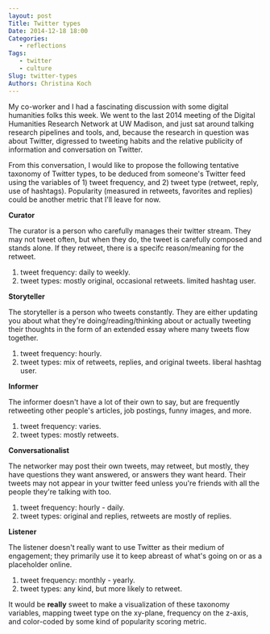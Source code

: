 ```yaml
---
layout: post
Title: Twitter types
Date: 2014-12-18 18:00
Categories: 
   - reflections
Tags: 
   - twitter
   - culture
Slug: twitter-types
Authors: Christina Koch
---
```


My co-worker and I had a fascinating discussion with some digital humanities folks this week.  We went to the last 2014 meeting of the Digital Humanities Research Network at UW Madison, and just sat around talking research pipelines and tools, and, because the research in question was about Twitter, digressed to tweeting habits and the relative publicity of information and conversation on Twitter.  

From this conversation, I would like to propose the following tentative taxonomy of Twitter types, to be deduced from someone's Twitter feed using the variables of 1) tweet frequency, and 2) tweet type (retweet, reply, use of hashtags).  Popularity (measured in retweets, favorites and replies) could be another metric that I'll leave for now.  

**Curator**

The curator is a person who carefully manages their twitter stream.  They may not tweet often, but when they do, the tweet is carefully composed and stands alone.  If they retweet, there is a specifc reason/meaning for the retweet.  
1) tweet frequency: daily to weekly.
2) tweet types: mostly original, occasional retweets.  limited hashtag user. 

**Storyteller**

The storyteller is a person who tweets constantly.  They are either updating you about what they're doing/reading/thinking about or actually tweeting their thoughts in the form of an extended essay where many tweets flow together.  
1) tweet frequency: hourly.
2) tweet types: mix of retweets, replies, and original tweets.  liberal hashtag user.  

**Informer**

The informer doesn't have a lot of their own to say, but are frequently retweeting other people's articles, job postings, funny images, and more.  
1) tweet frequency: varies.
2) tweet types: mostly retweets.

**Conversationalist**

The networker may post their own tweets, may retweet, but mostly, they have questions they want answered, or answers they want heard.  Their tweets may not appear in your twitter feed unless you're friends with all the people they're talking with too.  
1) tweet frequency: hourly - daily.
2) tweet types: original and replies, retweets are mostly of replies.

**Listener**

The listener doesn't really want to use Twitter as their medium of engagement; they primarily use it to keep abreast of what's going on or as a placeholder online.  
1) tweet frequency: monthly - yearly.
2) tweet types: any kind, but more likely to retweet.  

It would be **really** sweet to make a visualization of these taxonomy variables, mapping tweet type on the xy-plane, frequency on the z-axis, and color-coded by some kind of popularity scoring metric.  